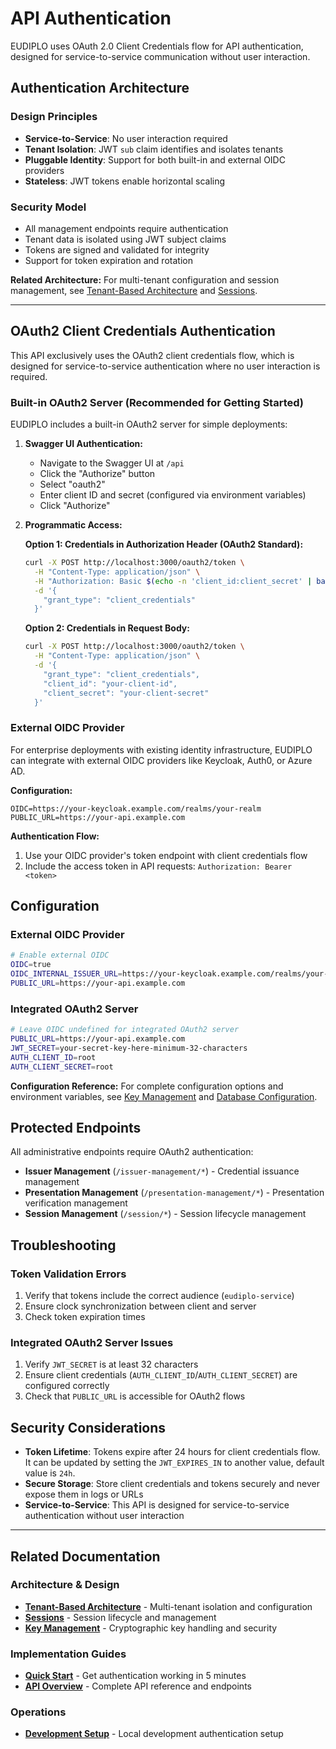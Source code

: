 # API Authentication

EUDIPLO uses OAuth 2.0 Client Credentials flow for API authentication, designed
for service-to-service communication without user interaction.

## Authentication Architecture

### Design Principles

- **Service-to-Service**: No user interaction required
- **Tenant Isolation**: JWT `sub` claim identifies and isolates tenants
- **Pluggable Identity**: Support for both built-in and external OIDC providers
- **Stateless**: JWT tokens enable horizontal scaling

### Security Model

- All management endpoints require authentication
- Tenant data is isolated using JWT subject claims
- Tokens are signed and validated for integrity
- Support for token expiration and rotation

**Related Architecture:** For multi-tenant configuration and session management,
see [Tenant-Based Architecture](../architecture/tenant.md) and
[Sessions](../architecture/sessions.md).

---

## OAuth2 Client Credentials Authentication

This API exclusively uses the OAuth2 client credentials flow, which is designed
for service-to-service authentication where no user interaction is required.

### Built-in OAuth2 Server (Recommended for Getting Started)

EUDIPLO includes a built-in OAuth2 server for simple deployments:

1. **Swagger UI Authentication:**

   - Navigate to the Swagger UI at `/api`
   - Click the "Authorize" button
   - Select "oauth2"
   - Enter client ID and secret (configured via environment variables)
   - Click "Authorize"

2. **Programmatic Access:**

   **Option 1: Credentials in Authorization Header (OAuth2 Standard):**

   ```bash
   curl -X POST http://localhost:3000/oauth2/token \
     -H "Content-Type: application/json" \
     -H "Authorization: Basic $(echo -n 'client_id:client_secret' | base64)" \
     -d '{
       "grant_type": "client_credentials"
     }'
   ```

   **Option 2: Credentials in Request Body:**

   ```bash
   curl -X POST http://localhost:3000/oauth2/token \
     -H "Content-Type: application/json" \
     -d '{
       "grant_type": "client_credentials",
       "client_id": "your-client-id",
       "client_secret": "your-client-secret"
     }'
   ```

### External OIDC Provider

For enterprise deployments with existing identity infrastructure, EUDIPLO can
integrate with external OIDC providers like Keycloak, Auth0, or Azure AD.

**Configuration:**

```env
OIDC=https://your-keycloak.example.com/realms/your-realm
PUBLIC_URL=https://your-api.example.com
```

**Authentication Flow:**

1. Use your OIDC provider's token endpoint with client credentials flow
2. Include the access token in API requests: `Authorization: Bearer <token>`

## Configuration

### External OIDC Provider

```bash
# Enable external OIDC
OIDC=true
OIDC_INTERNAL_ISSUER_URL=https://your-keycloak.example.com/realms/your-realm
PUBLIC_URL=https://your-api.example.com
```

### Integrated OAuth2 Server

```bash
# Leave OIDC undefined for integrated OAuth2 server
PUBLIC_URL=https://your-api.example.com
JWT_SECRET=your-secret-key-here-minimum-32-characters
AUTH_CLIENT_ID=root
AUTH_CLIENT_SECRET=root
```

**Configuration Reference:** For complete configuration options and environment
variables, see [Key Management](../architecture/key-management.md) and
[Database Configuration](../architecture/database.md).

## Protected Endpoints

All administrative endpoints require OAuth2 authentication:

- **Issuer Management** (`/issuer-management/*`) - Credential issuance
  management
- **Presentation Management** (`/presentation-management/*`) - Presentation
  verification management
- **Session Management** (`/session/*`) - Session lifecycle management

## Troubleshooting

### Token Validation Errors

1. Verify that tokens include the correct audience (`eudiplo-service`)
2. Ensure clock synchronization between client and server
3. Check token expiration times

### Integrated OAuth2 Server Issues

1. Verify `JWT_SECRET` is at least 32 characters
2. Ensure client credentials (`AUTH_CLIENT_ID`/`AUTH_CLIENT_SECRET`) are
   configured correctly
3. Check that `PUBLIC_URL` is accessible for OAuth2 flows

## Security Considerations

- **Token Lifetime**: Tokens expire after 24 hours for client credentials flow. It can be updated by setting the `JWT_EXPIRES_IN` to another value, default value is `24h`.
- **Secure Storage**: Store client credentials and tokens securely and never
  expose them in logs or URLs
- **Service-to-Service**: This API is designed for service-to-service
  authentication without user interaction

---

## Related Documentation

### Architecture & Design

- **[Tenant-Based Architecture](../architecture/tenant.md)** - Multi-tenant
  isolation and configuration
- **[Sessions](../architecture/sessions.md)** - Session lifecycle and management
- **[Key Management](../architecture/key-management.md)** - Cryptographic key
  handling and security

### Implementation Guides

- **[Quick Start](../getting-started/quick-start.md)** - Get authentication
  working in 5 minutes
- **[API Overview](./index.md)** - Complete API reference and endpoints

### Operations

- **[Development Setup](../development/running-locally.md)** - Local development
  authentication setup
